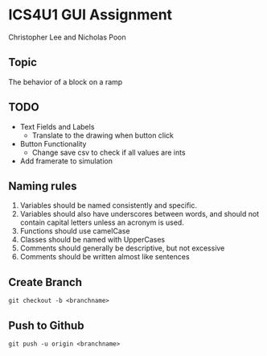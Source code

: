 # ICS4U1 GUI Assignment

Christopher Lee and Nicholas Poon

## Topic

The behavior of a block on a ramp

## TODO

- Text Fields and Labels
  - Translate to the drawing when button click
- Button Functionality
  - Change save csv to check if all values are ints
- Add framerate to simulation

## Naming rules

1. Variables should be named consistently and specific.
2. Variables should also have underscores between words, and should not contain capital letters unless an acronym is used.
3. Functions should use camelCase
4. Classes should be named with UpperCases
5. Comments should generally be descriptive, but not excessive
6. Comments should be written almost like sentences

## Create Branch

`git checkout -b <branchname>`

## Push to Github

`git push -u origin <branchname>`
